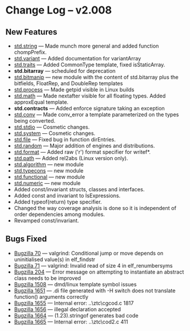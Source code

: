 # Change Log &ndash; v2.008

## New Features

* [std.string](/phobos/std_string) &mdash; Made munch more general and
  added function chompPrefix.
* [std.variant](/phobos/std_variant) &mdash; Added documentation for
  variantArray
* [std.traits](/phobos/std_traits) &mdash; Added CommonType template, fixed
  isStaticArray.
* **std.bitarray** &mdash; scheduled for deprecation
* [std.bitmanip](/phobos/std_bitmanip) &mdash; new module with the content of
  std.bitarray plus the bitfields, FloatRep, and DoubleRep templates
* [std.process](/phobos/std_process) &mdash; Made getpid visible in Linux
  builds
* [std.math](/phobos/std_math) &mdash; Made nextafter visible for all floating
  types. Added approxEqual template.
* **std.contracts** &mdash; Added enforce signature taking an exception
* [std.conv](/phobos/std_conv) &mdash; Made conv_error a template parameterized
  on the types being converted.
* [std.stdio](/phobos/std_stdio) &mdash; Cosmetic changes.
* [std.system](/phobos/std_system) &mdash; Cosmetic changes.
* [std.file](/phobos/std_file) &mdash; Fixed bug in function dirEntries.
* [std.random](/phobos/std_random) &mdash; Major addition of engines and
  distributions.
* [std.format](/phobos/std_format) &mdash; Added raw ('r') format specifier
  for writef*.
* [std.path](/phobos/std_path) &mdash; Added rel2abs (Linux version only).
* [std.algorithm](/phobos/std_algorithm) &mdash; new module
* [std.typecons](/phobos/std_typecons) &mdash; new module
* [std.functional](/phobos/std_functional) &mdash; new module
* [std.numeric](/phobos/std_numeric) &mdash; new module
* Added const/invariant structs, classes and interfaces.
* Added const and invariant to IsExpressions.
* Added typeof(return) type specifier.
* Changed the way coverage analysis is done so it is independent of order
  dependencies among modules.
* Revamped const/invariant.

## Bugs Fixed

* [Bugzilla 70](/bug/70) &mdash; valgrind: Conditional jump or move depends on uninitialised value(s) in elf_findstr
* [Bugzilla 71](/bug/71) &mdash; valgrind: Invalid read of size 4 in elf_renumbersyms
* [Bugzilla 204](/bug/204) &mdash; Error message on attempting to instantiate an abstract class needs to be improved
* [Bugzilla 1508](/bug/1508) &mdash; dmd/linux template symbol issues
* [Bugzilla 1651](/bug/1651) &mdash; .di file generated with -H switch does not translate function() arguments correctly
* [Bugzilla 1655](/bug/1655) &mdash; Internal error: ..\ztc\cgcod.c 1817
* [Bugzilla 1656](/bug/1656) &mdash; illegal declaration accepted
* [Bugzilla 1664](/bug/1664) &mdash; (1.23).stringof generates bad code
* [Bugzilla 1665](/bug/1665) &mdash; Internal error: ..\ztc\cod2.c 411
